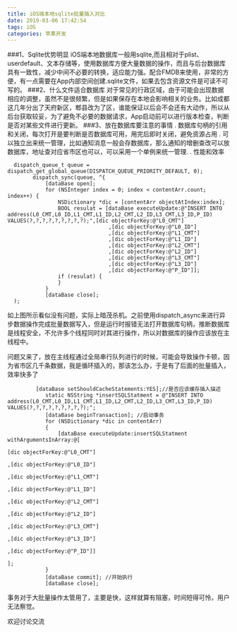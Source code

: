 ```yaml
---
title: iOS端本地sqlite批量插入对比
date: 2019-03-06 17:42:54
tags: iOS
categories: 苹果开发
---
```


###1、Sqlite优势明显
iOS端本地数据库一般用sqlite,而且相对于plist、userdefault、文本存储等，使用数据库方便大量数据的操作，而且与后台数据库具有一致性，减少中间不必要的转换，适应能力强。配合FMDB来使用，非常的方便，有一点需要在App内部空间创建.sqlite文件，如果去包含资源文件是可读不可写的。
###2、什么文件适合数据库
对于常见的行政区域，由于可能会出现数据相应的调整，虽然不是很频繁，但是如果保存在本地会影响相关的业务。比如成都这几年分出了天府新区，郫县改为了区，谁能保证以后会不会还有大动作，所以从后台获取较妥，为了避免不必要的数据请求，App启动前可以进行版本检查，判断是否对某些文件进行更新。
###3、放在数据库要注意的事情 
  . 数据库句柄的引用和关闭，每次打开是要判断是否数据库可用，用完后即时关闭，避免资源占用
  . 可以独立出来统一管理，比如通知消息一般会存数据库，那么通知的增删查改可以放数据库，地址查对应省市区也可以，可以采用一个单例来统一管理.
  . 性能和效率

      dispatch_queue_t queue = dispatch_get_global_queue(DISPATCH_QUEUE_PRIORITY_DEFAULT, 0);
            dispatch_sync(queue, ^{
                [dataBase open];
                for (NSInteger index = 0; index < contentArr.count; index++) {
                    NSDictionary *dic = [contentArr objectAtIndex:index];
                    BOOL resulat = [dataBase executeUpdate:@"INSERT INTO address(L0_CMT,L0_ID,L1_CMT,L1_ID,L2_CMT,L2_ID,L3_CMT,L3_ID,P_ID) VALUES(?,?,?,?,?,?,?,?,?);",[dic objectForKey:@"L0_CMT"]
                                    ,[dic objectForKey:@"L0_ID"]
                                    ,[dic objectForKey:@"L1_CMT"]
                                    ,[dic objectForKey:@"L1_ID"]
                                    ,[dic objectForKey:@"L2_CMT"]
                                    ,[dic objectForKey:@"L2_ID"]
                                    ,[dic objectForKey:@"L3_CMT"]
                                    ,[dic objectForKey:@"L3_ID"]
                                    ,[dic objectForKey:@"P_ID"]];
                    if (resulat) {
                    }
                }
                [dataBase close];
      );
如上图所示看似没有问题，实际上暗茂杀机。之前使用dispatch_async来进行异步数据操作完成批量数据写入，但是运行时报错无法打开数据库句柄，推断数据库是线程安全，不允许多个线程同时对其进行操作，所以对数据库的操作应该放在主线程中。

问题又来了，放在主线程通过全局串行队列进行的时候，可能会导致操作卡顿，因为省市区几千条数据，我是循环插入的，那该怎么办，于是有了后面的批量插入，效率快多了

             [dataBase setShouldCacheStatements:YES];//是否应该缓存插入描述
                static NSString *insertSQLStatment = @"INSERT INTO address(L0_CMT,L0_ID,L1_CMT,L1_ID,L2_CMT,L2_ID,L3_CMT,L3_ID,P_ID) VALUES(?,?,?,?,?,?,?,?,?);";
                [dataBase beginTransaction]; //启动事务
                for (NSDictionary *dic in contentArr)
                {
                    [dataBase executeUpdate:insertSQLStatment withArgumentsInArray:@[
                                                                                     [dic objectForKey:@"L0_CMT"]
                                                                                     ,[dic objectForKey:@"L0_ID"]
                                                                                      ,[dic objectForKey:@"L1_CMT"]
                                                                                     ,[dic objectForKey:@"L1_ID"]
                                                                                     ,[dic objectForKey:@"L2_CMT"]
                                                                                     ,[dic objectForKey:@"L2_ID"]
                                                                                     ,[dic objectForKey:@"L3_CMT"]
                                                                                     ,[dic objectForKey:@"L3_ID"]
                                                                                    ,[dic objectForKey:@"P_ID"]]
                                                                                     ];
                }
                [dataBase commit]; //开始执行
                [dataBase close];

事务对于大批量操作太管用了，主要是快，这样就算有阻塞，时间短得可怜，用户无法察觉。

欢迎讨论交流